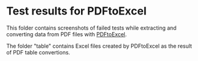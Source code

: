 Test results for PDFtoExcel
===========================

This folder contains screenshots of failed tests while extracting and converting data from PDF files with [PDFtoExcel](http://www.pdftoexcel.net/).

The folder "table" contains Excel files created by PDFtoExcel as the result of PDF table convertions.
